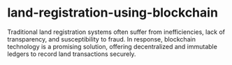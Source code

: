 # land-registration-using-blockchain
Traditional land registration systems often suffer from inefficiencies, lack of transparency, and susceptibility to fraud. In response, blockchain technology is a promising solution, offering decentralized and immutable ledgers to record land transactions securely.
